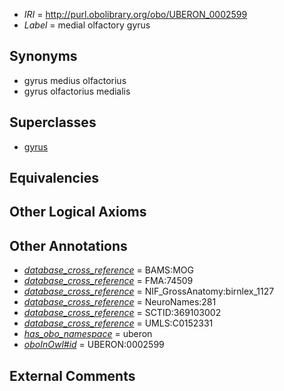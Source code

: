  * *IRI* = http://purl.obolibrary.org/obo/UBERON_0002599
 * *Label* = medial olfactory gyrus

## Synonyms

 * gyrus medius olfactorius
 * gyrus olfactorius medialis

## Superclasses

 * [gyrus](../../UBERON/00/UBERON_0000200.md)

## Equivalencies


## Other Logical Axioms


## Other Annotations

 * *[database_cross_reference](../../ef/oboInOwl#hasDbXref.md)* = BAMS:MOG
 * *[database_cross_reference](../../ef/oboInOwl#hasDbXref.md)* = FMA:74509
 * *[database_cross_reference](../../ef/oboInOwl#hasDbXref.md)* = NIF_GrossAnatomy:birnlex_1127
 * *[database_cross_reference](../../ef/oboInOwl#hasDbXref.md)* = NeuroNames:281
 * *[database_cross_reference](../../ef/oboInOwl#hasDbXref.md)* = SCTID:369103002
 * *[database_cross_reference](../../ef/oboInOwl#hasDbXref.md)* = UMLS:C0152331
 * *[has_obo_namespace](../../ce/oboInOwl#hasOBONamespace.md)* = uberon
 * *[oboInOwl#id](../../id/oboInOwl#id.md)* = UBERON:0002599

## External Comments

